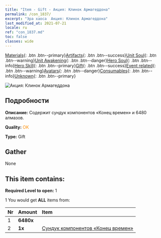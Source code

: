 ```yaml
---
title: "Item - Gift - Акция: Клинок Армагеддона"
permalink: /con_1837/
excerpt: "Эра хаоса  Акция: Клинок Армагеддона"
last_modified_at: 2021-07-21
locale: ru
ref: "con_1837.md"
toc: false
classes: wide
---
```

 [Materials](/ItemsRU/){: .btn .btn--primary}[Artifacts](/ItemsRU/Artifacts/){: .btn .btn--success}[Unit Soul](/ItemsRU/UnitSoul/){: .btn .btn--warning}[Unit Awakening](/ItemsRU/UnitAwakening/){: .btn .btn--danger}[Hero Soul](/ItemsRU/HeroSoul/){: .btn .btn--info}[Hero Skill](/ItemsRU/HeroSkill/){: .btn .btn--primary}[Gift](/ItemsRU/Gift/){: .btn .btn--success}[Event related](/ItemsRU/Events/){: .btn .btn--warning}[Avatars](/ItemsRU/Avatars/){: .btn .btn--danger}[Consumables](/ItemsRU/Consumables/){: .btn .btn--info}[Unknown](/ItemsRU/Unknown/){: .btn .btn--primary}

 ![Акция: Клинок Армагеддона](/images/t/i_907125.png)

## Подробности
 **Описание:** Содержит сундук компонентов «Конец времен» и 6480 алмазов.

 **Quality:** <span style="color: #FF8C00">OK</span>

 **Type:** Gift

## Gather

  None

## This item contains:

 **Required Level to open:** 1

 1 You would get **ALL** items  from:

  | Nr | Amount |     Item    |
  |:---|:-------|:------------|
  | 1 |  **6480x** | <i class="fas fa-gem"/> |  | 
  | 2 |  **1x** | [Сундук компонентов «Конец времен»](/ItemsRU/con_1360/) |  | 
